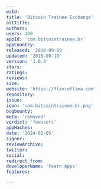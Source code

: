 ```yaml
---
wsId: 
title: 'Bitcoin Trainee Exchange'
altTitle: 
authors: 
users: 100
appId: 'com.bitcointrainee.br'
appCountry: 
released: '2018-09-09'
updated: '2018-09-10'
version: '1.0.4'
stars: 
ratings: 
reviews: 
size: 
website: 'https://flavioflima.com'
repository: 
issue: 
icon: 'com.bitcointrainee.br.png'
bugbounty: 
meta: 'removed'
verdict: 'fewusers'
appHashes: 
date: '2024-02-05'
signer: 
reviewArchive: 
twitter: 
social: 
redirect_from: 
developerName: 'Fearn Apps'
features: 

---
```


